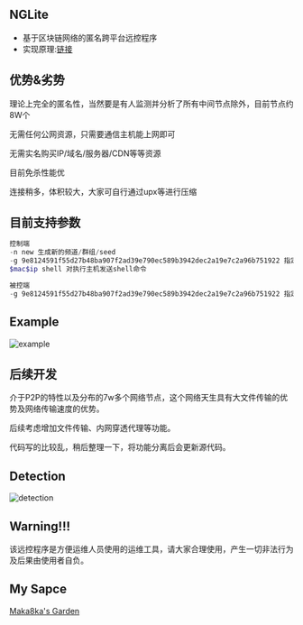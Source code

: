 ## NGLite
* 基于区块链网络的匿名跨平台远控程序
* 实现原理:[链接](https://maka8ka.github.io/post/一个基于区块链网络的匿名远控/)

## 优势&劣势

理论上完全的匿名性，当然要是有人监测并分析了所有中间节点除外，目前节点约8W个

无需任何公网资源，只需要通信主机能上网即可

无需实名购买IP/域名/服务器/CDN等等资源

目前免杀性能优

连接稍多，体积较大，大家可自行通过upx等进行压缩

## 目前支持参数

```powershell
控制端
-n new 生成新的频道/群组/seed
-g 9e8124591f55d27b48ba907f2ad39e790ec589b3942dec2a19e7c2a96b751922 指定9e8124591f55d27b48ba907f2ad39e790ec589b3942dec2a19e7c2a96b751922频道
$mac$ip shell 对执行主机发送shell命令

被控端
-g 9e8124591f55d27b48ba907f2ad39e790ec589b3942dec2a19e7c2a96b751922 指定9e8124591f55d27b48ba907f2ad39e790ec589b3942dec2a19e7c2a96b751922频道
```

## Example
![example](https://raw.githubusercontent.com/Maka8ka/NGLite/main/example.png)

## 后续开发

介于P2P的特性以及分布的7w多个网络节点，这个网络天生具有大文件传输的优势及网络传输速度的优势。

后续考虑增加文件传输、内网穿透代理等功能。

代码写的比较乱，稍后整理一下，将功能分离后会更新源代码。

## Detection
![detection](https://raw.githubusercontent.com/Maka8ka/NGLite/main/detection.png)


## Warning!!!
该远控程序是方便运维人员使用的运维工具，请大家合理使用，产生一切非法行为及后果由使用者自负。

## My Sapce
[Maka8ka's Garden](https://maka8ka.github.io)


